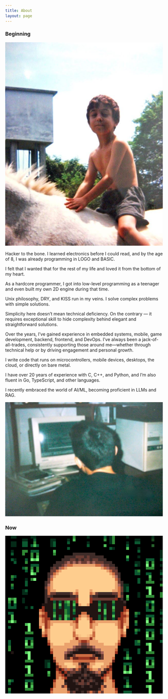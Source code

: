 ```yaml
---
title: About
layout: page
---
```


### Beginning

![I riding a horse](/assets/images/horse.jpg)

Hacker to the bone. I learned electronics before I could read, and by the age of 8, I was already programming in LOGO and BASIC.

I felt that I wanted that for the rest of my life and loved it from the bottom of my heart.

As a hardcore programmer, I got into low-level programming as a teenager and even built my own 2D engine during that time.

Unix philosophy, DRY, and KISS run in my veins. I solve complex problems with simple solutions.

Simplicity here doesn’t mean technical deficiency. On the contrary — it requires exceptional skill to hide complexity behind elegant and straightforward solutions.

Over the years, I’ve gained experience in embedded systems, mobile, game development, backend, frontend, and DevOps. I’ve always been a jack-of-all-trades, consistently supporting those around me—whether through technical help or by driving engagement and personal growth.

I write code that runs on microcontrollers, mobile devices, desktops, the cloud, or directly on bare metal.

I have over 20 years of experience with C, C++, and Python, and I’m also fluent in Go, TypeScript, and other languages.

I recently embraced the world of AI/ML, becoming proficient in LLMs and RAG.

![I using Slackware Linux](/assets/images/slackware.jpg)

### Now

![Rodrigo Delduca in the Matrix](/assets/images/matrix.png)
